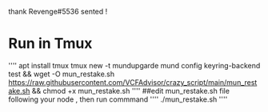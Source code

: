 thank Revenge#5536 sented !
# Run in Tmux
''''
apt install tmux
tmux new -t mundupgarde
mund config keyring-backend test && wget -O mun_restake.sh https://raw.githubusercontent.com/VCFAdvisor/crazy_script/main/mun_restake.sh && chmod +x mun_restake.sh
''''
##edit mun_restake.sh file following your node , then run commmand 
''''
./mun_restake.sh
''''
